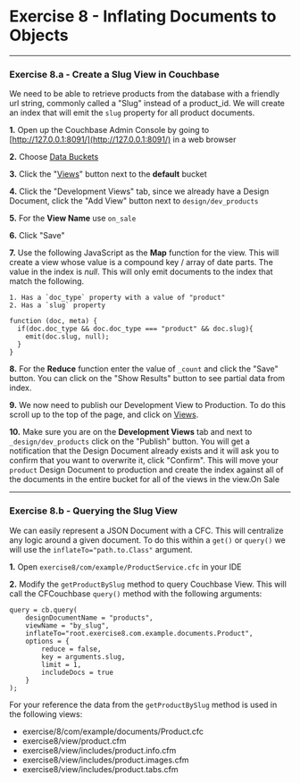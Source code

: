 # Exercise 8 - Inflating Documents to Objects

---

### Exercise 8.a - Create a Slug View in Couchbase

We need to be able to retrieve products from the database with a friendly url string, commonly called a "Slug" instead of a product_id.  We will create an index that will emit the `slug` property for all product documents.

**1\.** Open up the Couchbase Admin Console by going to [http://127.0.0.1:8091/](http://127.0.0.1:8091/) in a web browser

**2\.** Choose [Data Buckets](http://127.0.0.1:8091/index.html#sec=buckets)

**3\.** Click the "[Views](http://127.0.0.1:8091/index.html#sec=views&viewsBucket=default)" button next to the **default** bucket

**4\.** Click the "Development Views" tab, since we already have a Design Document, click the "Add View" button next to `design/dev_products`

**5\.** For the **View Name** use `on_sale`

**6\.** Click "Save"

**7\.** Use the following JavaScript as the **Map** function for the view.  This will create a view whose value is a compound key / array of date parts.  The value in the index is *null*.  This will only emit documents to the index that match the following.

	1. Has a `doc_type` property with a value of "product"
	2. Has a `slug` property

```
function (doc, meta) {
  if(doc.doc_type && doc.doc_type === "product" && doc.slug){
    emit(doc.slug, null);
  }
}
```

**8\.** For the **Reduce** function enter the value of `_count` and click the "Save" button.  You can click on the "Show Results" button to see partial data from index.  

**9\.** We now need to publish our Development View to Production.  To do this scroll up to the top of the page, and click on [Views](http://127.0.0.1:8091/index.html#sec=views&viewsBucket=default).

**10\.** Make sure you are on the **Development Views** tab and next to `_design/dev_products` click on the "Publish" button.  You will get a notification that the Design Document already exists and it will ask you to confirm that you want to overwrite it, click "Confirm". This will move your `product` Design Document to production and create the index against all of the documents in the entire bucket for all of the views in the view.On Sale

---

### Exercise 8.b - Querying the Slug View

We can easily represent a JSON Document with a CFC.  This will centralize any logic around a given document.  To do this within a `get()` or `query()` we will use the `inflateTo="path.to.Class"` argument.

**1\.** Open `exercise8/com/example/ProductService.cfc` in your IDE

**2\.** Modify the `getProductBySlug` method to query Couchbase View. This will call the CFCouchbase `query()` method with the following arguments:

```
query = cb.query(
	designDocumentName = "products",
	viewName = "by_slug",
	inflateTo="root.exercise8.com.example.documents.Product",
	options = {
		reduce = false,
		key = arguments.slug,
		limit = 1,
		includeDocs = true
	}
);
```

For your reference the data from the `getProductBySlug` method is used in the following views:

- exercise/8/com/example/documents/Product.cfc
- exercise8/view/product.cfm
- exercise8/view/includes/product.info.cfm
- exercise8/view/includes/product.images.cfm
- exercise8/view/includes/product.tabs.cfm

